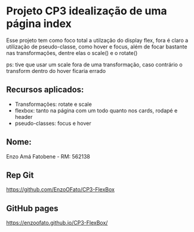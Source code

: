# Projeto CP3 idealização de uma página index

Esse projeto tem como foco total a utilzação do display flex, fora é claro a utilização de pseudo-classe, como hover e focus, além de focar bastante nas transformações, dentre elas o scale() e o rotate()

ps: tive que usar um scale fora de uma transformação, caso contrário o transform dentro do hover ficaria errado

## Recursos aplicados:
- Transformações: rotate e scale
- flexbox: tanto na página com um todo quanto nos cards, rodapé e header
- pseudo-classes: focus e hover

## Nome: 
Enzo Amá Fatobene - RM: 562138

## Rep Git

https://github.com/EnzoOFato/CP3-FlexBox

## GitHub pages

https://enzoofato.github.io/CP3-FlexBox/
